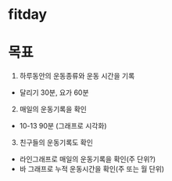 # fitday

# 목표
1. 하루동안의 운동종류와 운동 시간을 기록
- 달리기 30분, 요가 60분

2. 매일의 운동기록을 확인
- 10-13 90분 (그래프로 시각화)

3. 친구들의 운동기록도 확인
- 라인그래프로 매일의 운동기록을 확인(주 단위?)
- 바 그래프로 누적 운동시간을 확인(주 또는 월 단위)
